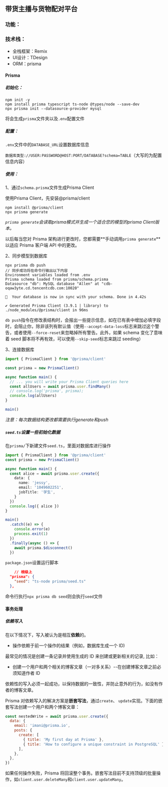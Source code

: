 ## 带货主播与货物配对平台

### 功能：



### 技术栈：

- 全栈框架：Remix
- UI设计：TDesign
- ORM：prisma



#### Prisma

##### 初始化：

```
npm init -y
npm install prisma typescript ts-node @types/node --save-dev
npx prisma init --datasource-provider mysql
```

将会生成`prisma`文件夹以及`.env`配置文件

##### 配置：

`.env`文件中的`DATABASE_URL`设置数据库信息

`数据库类型://USER:PASSWORD@HOST:PORT/DATABASE?schema=TABLE`（大写的为配置信息内容）

##### 使用：

1、通过`schema.prisma`文件生成Prisma Client

使用Prisma Client，先安装@prisma/client

```
npm install @prisma/client
npx prisma generate
```

*`prisma generate`会读取prisma模式并生成一个适合您的模型的prisma Client版本。*

以后每当您对 Prisma 架构进行更改时，您都需要**手动调用`prisma generate`**以适应 Prisma 客户端 API 中的更改。

2、同步模型到数据库

```
npx prisma db push
// 同步成功将在命令行输出以下内容
Environment variables loaded from .env
Prisma schema loaded from prisma/schema.prisma
Datasource "db": MySQL database "Allen" at "cdb-oqaw3yte.cd.tencentcdb.com:10020"

🚀  Your database is now in sync with your schema. Done in 4.42s

✔ Generated Prisma Client (3.9.1 | library) to ./node_modules/@prisma/client in 96ms
```

`db push`指令在修改表结构时，会报出一些提示信息，如在已有表中增加必填字段时，会阻止你，除非该列有默认值（使用`--accept-data-loss`标志来跳过这个警告，或者使用`--force-reset`来忽略掉所有警告。此外，如果 schema 变化了意味着 seed 脚本将不再有效，可以使用`--skip-seed`标志来跳过 seeding）

3、连接数据库

```typescript
import { PrismaClient } from '@prisma/client'

const prisma = new PrismaClient()

async function main() {
  // ... you will write your Prisma Client queries here
  const allUsers = await prisma.user.findMany()
  // console.log('prisma', prisma);
  console.log(allUsers)
}

main()
```

*注意：每次数据结构更改都需要执行generate和push*

##### `seed.ts`设置一些初始化数据

在`prisma/`下新建文件`seed.ts`，里面对数据库进行操作

```typescript
import { PrismaClient } from '@prisma/client'
const prisma = new PrismaClient()

async function main() {
  const alice = await prisma.user.create({
    data: {
      name: 'jessy',
      email: '1049602251',
      jobTitle: '学生',
    }
  })
  console.log({ alice })
}

main()
  .catch((e) => {
    console.error(e)
    process.exit(1)
  })
  .finally(async () => {
    await prisma.$disconnect()
  })
```

`package.json`设置运行脚本

```json
	// 根级上
  "prisma": {
    "seed": "ts-node prisma/seed.ts"
  },
```

命令行执行`npx prisma db seed`则会执行`seed`文件

#### 事务处理

##### 依赖写入

在以下情况下，写入被认为是相互**依赖**的。

- 操作依赖于前一个操作的结果（例如，数据库生成一个 ID)

最常见的情况是创建一条记录并使用生成的 ID 来创建或更新相关的记录, 比如：

- 创建一个用户和两个相关的博客文章（一对多关系）--在创建博客文章之前必须知道作者 ID

依赖性的写入必须一起成功，以保持数据的一致性，并防止意外的行为，如没有作者的博客文章。

Prisma 对依赖写入的解决方案是**嵌套写法**，通过`create`、 `update`实现。下面的嵌套写法创建一个用户和两个博客文章：

```javascript
const nestedWrite = await prisma.user.create({
  data: {
    email: 'imani@prisma.io',
    posts: {
      create: [
        { title: 'My first day at Prisma' },
        { title: 'How to configure a unique constraint in PostgreSQL' },
      ],
    },
  },
})
```

如果任何操作失败，Prisma 将回滚整个事务。嵌套写法目前不支持顶级的批量操作，如`client.user.deleteMany`和`client.user.updateMany`。
